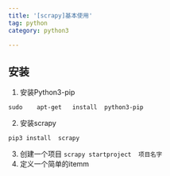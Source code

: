 ```yaml
---
title: '[scrapy]基本使用'
tag: python
category: python3

---
```


## 安装

1. 安装Python3-pip
```
sudo    apt-get   install  python3-pip
```
2. 安装scrapy
```
pip3 install  scrapy
```

3. 创建一个项目
``
scrapy startproject  项目名字
``
4. 定义一个简单的itemm
